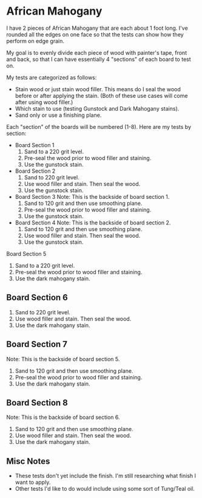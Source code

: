 # African Mahogany

I have 2 pieces of African Mahogany that are each about 1 foot long.  I've rounded all the edges on one face so that the tests can show how they perform on edge grain.

My goal is to evenly divide each piece of wood with painter's tape, front and back, so that I can have essentially 4 "sections" of each board to test on.

My tests are categorized as follows:
* Stain wood or just stain wood filler.  This means do I seal the wood before or after applying the stain.  (Both of these use cases will come after using wood filler.)
* Which stain to use (testing Gunstock and Dark Mahogany stains).
* Sand only or use a finishing plane.

Each "section" of the boards will be numbered (1-8).  Here are my tests by section:
* Board Section 1
  1. Sand to a 220 grit level.
  1. Pre-seal the wood prior to wood filler and staining.
  1. Use the gunstock stain.
* Board Section 2
  1. Sand to 220 grit level.
  1. Use wood filler and stain.  Then seal the wood.
  1. Use the gunstock stain.
* Board Section 3
Note: This is the backside of board section 1.
  1. Sand to 120 grit and then use smoothing plane.
  1. Pre-seal the wood prior to wood filler and staining.
  1. Use the gunstock stain.
* Board Section 4
Note: This is the backside of board section 2.
  1. Sand to 120 grit and then use smoothing plane.
  1. Use wood filler and stain.  Then seal the wood.
  1. Use the gunstock stain.

 Board Section 5
1. Sand to a 220 grit level.
1. Pre-seal the wood prior to wood filler and staining.
1. Use the dark mahogany stain.

## Board Section 6
1. Sand to 220 grit level.
1. Use wood filler and stain.  Then seal the wood.
1. Use the dark mahogany stain.

## Board Section 7
Note: This is the backside of board section 5.

1. Sand to 120 grit and then use smoothing plane.
1. Pre-seal the wood prior to wood filler and staining.
1. Use the dark mahogany stain.

## Board Section 8
Note: This is the backside of board section 6.

1. Sand to 120 grit and then use smoothing plane.
1. Use wood filler and stain.  Then seal the wood.
1. Use the dark mahogany stain.

## Misc Notes
- These tests don't yet include the finish.  I'm still researching what finish I want to apply.
- Other tests I'd like to do would include using some sort of Tung/Teal oil.
